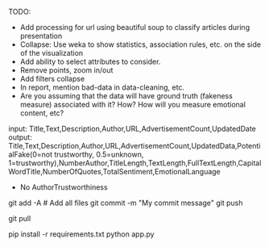 TODO:
- Add processing for url using beautiful soup to classify articles during presentation
- Collapse: Use weka to show statistics, association rules, etc. on the side of the visualization
- Add ability to select attributes to consider.
- Remove points, zoom in/out
- Add filters collapse
- In report, mention bad-data in data-cleaning, etc.
- Are you assuming that the data will have ground truth (fakeness measure) associated with it?  How?  How will you measure emotional content, etc?


input: Title,Text,Description,Author,URL,AdvertisementCount,UpdatedDate
output: Title,Text,Description,Author,URL,AdvertisementCount,UpdatedData,PotentialFake(0=not trustworthy, 0.5=unknown, 1=trustworthy),NumberAuthor,TitleLength,TextLength,FullTextLength,CapitalWordTitle,NumberOfQuotes,TotalSentiment,EmotionalLanguage
 - No AuthorTrustworthiness

git add -A # Add all files
git commit -m "My commit message"
git push

git pull


pip install -r requirements.txt
python app.py